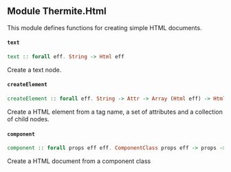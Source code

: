 ## Module Thermite.Html

This module defines functions for creating simple HTML documents.

#### `text`

``` purescript
text :: forall eff. String -> Html eff
```

Create a text node.

#### `createElement`

``` purescript
createElement :: forall eff. String -> Attr -> Array (Html eff) -> Html eff
```

Create a HTML element from a tag name, a set of attributes and a collection of child nodes.

#### `component`

``` purescript
component :: forall props eff eff. ComponentClass props eff -> props -> Array (Html eff) -> Html eff
```

Create a HTML document from a component class


